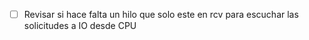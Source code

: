 - [ ] Revisar si hace falta un hilo que solo este en rcv para escuchar las solicitudes a IO desde CPU

